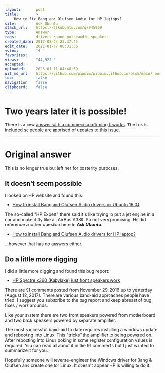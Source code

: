 ```yaml
---
layout:       post
title:        >
    How to fix Bang and Olufsen Audio for HP laptops?
site:         Ask Ubuntu
stack_url:    https://askubuntu.com/q/945969
type:         Answer
tags:         drivers sound pulseaudio speakers
created_date: 2017-08-13 23:37:45
edit_date:    2021-01-07 00:31:36
votes:        "4 "
favorites:    
views:        "44,922 "
accepted:     
uploaded:     2025-01-01 04:48:59
git_md_url:   https://github.com/pippim/pippim.github.io/blob/main/_posts/2017/2017-08-13-How-to-fix-Bang-and-Olufsen-Audio-for-HP-laptops_.md
toc:          false
navigation:   false
clipboard:    false
---
```


# Two years later it is possible!

There is a new [answer with a comment confirming it works][1]. The link is included so people are apprised of updates to this issue.


----------


# Original answer

This is no longer true but left her for posterity purposes.

## It doesn't seem possible

I looked on HP website and found this:

- [How to install Bang and Olufsen Audio drivers on Ubuntu 16.04][2] 

The so-called "HP Expert" there said it's like trying to put a jet engine in a car and make it fly like an AirBus A380. So not very promising. He did reference another question here in ***Ask Ubuntu***:

- [How to install Bang and Olufsen Audio drivers for HP laptop?][3]

...however that has no answers either.

## Do a little more digging

I did a little more digging and found this bug report:

- [HP Spectre x360 (Kabylake) just front speakers work][4]

There are 91 comments posted from November 29, 2016 up to yesterday (August 12, 2017). There are various band-aid approaches people have tried. I suggest you subscribe to the bug report and keep abreast of bug fixes / work arounds.

Like your system there are two front speakers powered from motherboard and two back speakers powered by separate amplifier. 

The most successful band-aid to date requires installing a windows update and rebooting into Linux. This "tricks" the amplifier to being powered on. After rebooting into Linux poking in some register configuration values is required. You can read all about it in the 91 comments but I just wanted to summarize it for you.

Hopefully someone will reverse-engineer the Windows driver for Bang & Olufsen and create one for Linux. It doesn't appear HP is willing to do it.


  [1]: https://askubuntu.com/a/1120269/307523
  [2]: https://h30434.www3.hp.com/t5/Notebook-Audio/How-to-install-Bang-and-Olufsen-Audio-drivers-on-Ubuntu-16/td-p/6069282
  [3]: https://askubuntu.com/questions/873881/how-to-install-bang-and-olufsen-audio-drivers-for-hp-laptop
  [4]: https://bugzilla.kernel.org/show_bug.cgi?id=189331
